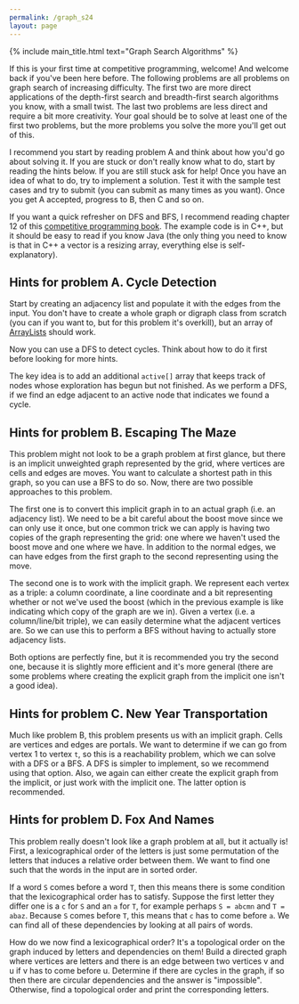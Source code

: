 ```yaml
---
permalink: /graph_s24
layout: page
---
```


{% include main_title.html text="Graph Search Algorithms" %}

If this is your first time at competitive programming, welcome! And
welcome back if you've been here before. The following problems are
all problems on graph search of increasing difficulty. The first two
are more direct applications of the depth-first search and
breadth-first search algorithms you know, with a small twist. The last
two problems are less direct and require a bit more creativity. Your
goal should be to solve at least one of the first two problems, but
the more problems you solve the more you'll get out of this.

I recommend you start by reading problem A and think about how you'd
go about solving it. If you are stuck or don't really know what to do,
start by reading the hints below. If you are still stuck ask for help!
Once you have an idea of what to do, try to implement a solution. Test
it with the sample test cases and try to submit (you can submit as
many times as you want). Once you get A accepted, progress to B, then
C and so on.

If you want a quick refresher on DFS and BFS, I recommend reading
chapter 12 of this [competitive programming
book](https://cses.fi/book/book.pdf). The example code is in C++, but
it should be easy to read if you know Java (the only thing you need to
know is that in C++ a vector is a resizing array, everything else is
self-explanatory).

## Hints for problem A. Cycle Detection

Start by creating an adjacency list and populate it with the edges
from the input. You don't have to create a whole graph or digraph
class from scratch (you can if you want to, but for this problem it's
overkill), but an array of
[ArrayLists](https://docs.oracle.com/javase/8/docs/api/java/util/ArrayList.html)
should work.

Now you can use a DFS to detect cycles. Think about how to do it first
before looking for more hints.

The key idea is to add an additional `active[]` array that keeps track
of nodes whose exploration has begun but not finished. As we perform a
DFS, if we find an edge adjacent to an active node that indicates we
found a cycle.

## Hints for problem B. Escaping The Maze

This problem might not look to be a graph problem at first glance, but
there is an implicit unweighted graph represented by the grid, where
vertices are cells and edges are moves. You want to calculate a
shortest path in this graph, so you can use a BFS to do so. Now, there
are two possible approaches to this problem.

The first one is to convert this implicit graph in to an actual graph
(i.e. an adjacency list). We need to be a bit careful about the boost
move since we can only use it once, but one common trick we can apply
is having two copies of the graph representing the grid: one where we
haven't used the boost move and one where we have. In addition to the
normal edges, we can have edges from the first graph to the second
representing using the move.

The second one is to work with the implicit graph. We represent each
vertex as a triple: a column coordinate, a line coordinate and a bit
representing whether or not we've used the boost (which in the
previous example is like indicating which copy of the graph are we
in). Given a vertex (i.e. a column/line/bit triple), we can easily
determine what the adjacent vertices are. So we can use this to
perform a BFS without having to actually store adjacency lists.

Both options are perfectly fine, but it is recommended you try the
second one, because it is slightly more efficient and it's more
general (there are some problems where creating the explicit graph
from the implicit one isn't a good idea).

## Hints for problem C. New Year Transportation

Much like problem B, this problem presents us with an implicit
graph. Cells are vertices and edges are portals. We want to determine
if we can go from vertex 1 to vertex `t`, so this is a reachability
problem, which we can solve with a DFS or a BFS. A DFS is simpler to
implement, so we recommend using that option. Also, we again can
either create the explicit graph from the implicit, or just work with
the implicit one. The latter option is recommended.

## Hints for problem D. Fox And Names

This problem really doesn't look like a graph problem at all, but it
actually is! First, a lexicographical order of the letters is just
some permutation of the letters that induces a relative order between
them. We want to find one such that the words in the input are in
sorted order.

If a word `S` comes before a word `T`, then this means there is some
condition that the lexicographical order has to satisfy. Suppose the
first letter they differ one is a `c` for `S` and an `a` for `T`, for
example perhaps `S = abcmn` and `T = abaz`. Because `S` comes before
`T`, this means that `c` has to come before `a`. We can find all of
these dependencies by looking at all pairs of words.

How do we now find a lexicographical order? It's a topological order
on the graph induced by letters and dependencies on them! Build a
directed graph where vertices are letters and there is an edge between
two vertices v and u if v has to come before u. Determine if there are
cycles in the graph, if so then there are circular dependencies and
the answer is "impossible". Otherwise, find a topological order and
print the corresponding letters.